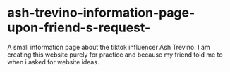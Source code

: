 # ash-trevino-information-page-upon-friend-s-request-
A small information page about the tiktok influencer Ash Trevino. I am creating this website purely for practice and because my friend told me to when i asked for website ideas.
